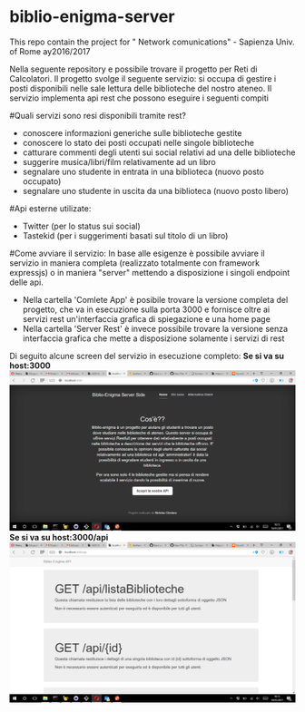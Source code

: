# biblio-enigma-server
This repo contain the project for " Network comunications" - Sapienza Univ. of Rome ay2016/2017

Nella seguente repository e possibile trovare il progetto per Reti di Calcolatori. Il progetto svolge il seguente servizio: si occupa di gestire i posti disponibili nelle sale lettura delle biblioteche del nostro ateneo. Il servizio implementa api rest che possono eseguire i seguenti compiti

#Quali servizi sono resi disponibili tramite rest?
* conoscere informazioni generiche sulle biblioteche gestite
* conoscere lo stato dei posti occupati nelle singole biblioteche
* catturare commenti degli utenti sui social relativi ad una delle biblioteche
* suggerire musica/libri/film relativamente ad un libro
* segnalare uno studente in entrata in una biblioteca (nuovo posto occupato)
* segnalare uno studente in uscita da una biblioteca (nuovo posto libero)

#Api esterne utilizate:
* Twitter (per lo status sui social)
* Tastekid (per i suggerimenti basati sul titolo di un libro)

#Come avviare il servizio:
In base alle esigenze è possibile avviare il servizio in maniera completa (realizzato totalmente con framework expressjs) o in maniera "server" mettendo a disposizione i singoli endpoint delle api.

* Nella cartella 'Comlete App' è posibile trovare la versione completa del progetto, che va in esecuzione sulla porta 3000 e fornisce oltre ai servizi rest un'interfaccia grafica di spiegazione e una home page
* Nella cartella 'Server Rest' è invece possibile trovare la versione senza interfaccia grafica che mette a disposizione solamente i servizi di rest

Di seguito alcune screen del servizio in esecuzione completo:
**Se si va su host:3000**
![home](home.png)
**Se si va su host:3000/api**
![api](api.png)

	
